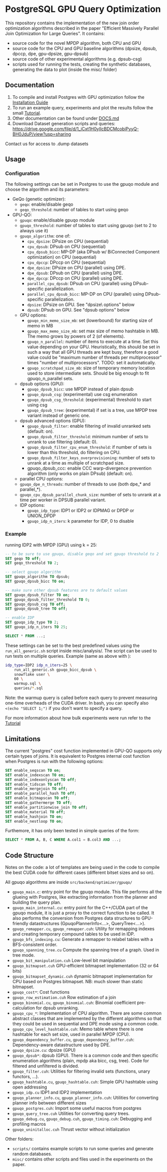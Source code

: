 # PostgreSQL GPU Query Optimization

This repository contains the implementation of the new join order optimization
algorithms described in the paper "Efficient Massively Parallel Join
Optimization for Large Queries".
It contains:
 - source code for the novel MPDP algorithm, both CPU and GPU
 - source code for the CPU and GPU baseline algorithms (dpsize, dpsub, dpccp,
   dpe, gpu-dpsize, gpu-dpsub)
 - source code of other experimental algorithms (e.g. dpsub-csg)
 - scripts used for running the tests, creating the synthetic databases,
   generating the data to plot (inside the misc/ folder)

## Documentation

1. To compile and install Postgres with GPU optimization follow the [Installation Guide](INSTALLATION.md)
2. To run an example query, experiments and plot the results follow the small [Tutorial](TUTORIAL.md).
3. Other documentation can be found under [DOCS.md](DOCS.md)
4. Download Dataset generation scripts and queries: https://drive.google.com/file/d/1_iCxt1H0yIIcBDCMcobiPyyQ-BH0JduP/view?usp=sharing

Contact us for access to .dump datasets

## Usage

### Configuration

The following settings can be set in Postgres to use the gpuqo module and
choose the algorithm and its parameters:
 + GeQo (genetic optimizer):
   - `geqo`: enable/disable geqo
   - `geqo_threshold`: number of tables to start using geqo
 + GPU-QO:
   - `gpuqo`: enable/disable gpuqo module
   - `gpuqo_threshold`: number of tables to start using gpuqo (set to 2 to always
                      use it)
   - `gpuqo_algorithm`: one of:
     * `cpu_dpsize`:      DPsize on CPU (sequential)
     * `cpu_dpsub`:       DPsub on CPU (sequential)
     * `cpu_dpsub_bicc`:  MP-DP (aka DPsub w/ BiConnected Component optimization)
                        on CPU (sequential)
     * `cpu_dpccp`:       DPccp on CPU (sequential)
     * `dpe_dpsize`:      DPsize on CPU (parallel) using DPE.
     * `dpe_dpsub`:       DPsub on CPU (parallel) using DPE.
     * `dpe_dpccp`:       DPccp on CPU (parallel) using DPE.
     * `parallel_cpu_dpsub`: DPsub on CPU (parallel) using DPsub-specific
                           parallelization.
     * `parallel_cpu_dpsub_bicc`: MP-DP on CPU (parallel) using DPsub-specific
                                parallelization.
     * `dpsize`:          DPsize on GPU. See "dpsize\ options" below
     * `dpsub`:           DPsub on GPU. See "dpsub options" below
   - GPU options:
     * `gpuqo_min_memo_size_mb`: set (lowerbound) for starting size of memo in MB
     * `gpuqo_max_memo_size_mb`: set max size of memo hashtable in MB.
                               The memo grows by powers of 2 (of elements).
     * `gpuqo_n_parallel`: number of items to execute at a time. Set this value
                         depending on your GPU.
                         Heuristically, this should be set in such a way that
                         all GPU threads are kept busy, therefore a good value
                         could be "maximum number of threads per multiprocessor"
                         times "number of multiprocessors".
                         TODO: set it automatically.
     * `gpuqo_scratchpad_size_mb`: size of temporary memory location used to store
                                 intermediate sets. Should be big enough to fit
                                 gpuqo_n_parallel sets.
   - dpsub options (GPU):
     * `gpuqo_dpsub_bicc`: use MPDP instead of plain dpsub
     * `gpuqo_dpsub_csg`: (experimental) use csg enumeration
     * `gpuqo_dpsub_csg_threshold`: (experimental) threshold to start using csg
     * `gpuqo_dpsub_tree`: (experimental) if set is a tree, use MPDP tree variant
                         instead of generic one.
   - dpsub advanced options (GPU):
     * `gpuqo_dpsub_filter`: enable filtering of invalid unranked sets (default: on).
     * `gpuqo_dpsub_filter_threshold`: minimum number of sets to unrank to use
                                     filtering (default: 0).
     * `gpuqo_dpsub_filter_cpu_enum_threshold`: if number of sets is lower than
                                              this threshold, do filtering on
                                              CPU.
     * `gpuqo_dpsub_filter_keys_overprovisioning`: number of sets to unrank at a
                                                 time as multiple of scratchpad
                                                 size.
     * gpuqo_dpsub_ccc: enable CCC warp-divergence prevention algorithm (only
                        works on plain DPsub) (default: on).
   - parallel CPU options:
    * `gpuqo_dpe_n_threads`: number of threads to use (both dpe_* and parallel_*).
    * `gpuqo_cpu_dpsub_parallel_chunk_size`: number of sets to unrank at a time
                                           per worker in DPSUB parallel variant.
   - IDP options:
     * `gpuqo_idp_type`: IDP1 or IDP2 or IDPMAG or DPDP or UNION_DPDP
     * `gpuqo_idp_n_iters`: k parameter for IDP, 0 to disable

### Example
running IDP2 with MPDP (GPU) using k = 25:
```sql
-- to be sure to use gpuqo, disable geqo and set gpuqo threshold to 2
SET geqo TO off;
SET geqo_threshold TO 2;

-- select gpuqo algorithm
SET gpuqo_algorithm TO dpsub;
SET gpuqo_dpsub_bicc TO on;

-- make sure other dpsub features are to default values
SET gpuqo_dpsub_filter TO on;
SET gpuqo_dpsub_filter_threshold TO 0;
SET gpuqo_dpsub_csg TO off;
SET gpuqo_dpsub_tree TO off;

-- enable IDP
SET gpuqo_idp_type TO 2;
SET gpuqo_idp_n_iters TO 25;

SELECT * FROM ...;
```

These settings can be set to the best predefined values using the
`run_all_generic.sh` script inside misc/analysis/.
The script can be used to run tests on multiple queries.
Example (same as above with ):
```bash
idp_type=IDP2 idp_n_iters=25 \
    run_all_generic.sh gpuqo_bicc_dpsub \
    snowflake user \
    60 \
    warmup.sql \
    queries/*.sql
```
Note: the warmup query is called before each query to prevent measuring one-time
overheads of the CUDA driver.
In bash, you can specify also `<(echo "SELECT 1;")` if you don't want to specify a
query.

For more information about how bulk experiments were run refer to the [Tutorial](TUTORIAL.md)

## Limitations

The current "postgres" cost function implemented in GPU-QO supports only certain
types of joins. It is equivalent to Postgres internal cost function when
Postgres is run with the following options:

```sql
SET enable_seqscan TO on;
SET enable_indexscan TO on;
SET enable_indexonlyscan TO off;
SET enable_tidscan TO off;
SET enable_mergejoin TO off;
SET enable_parallel_hash TO off;
SET enable_bitmapscan TO off;
SET enable_gathermerge TO off;
SET enable_partitionwise_join TO off;
SET enable_material TO off;
SET enable_hashjoin TO on;
SET enable_nestloop TO on;
```

Furthemore, it has only been tested in simple queries of the form:
```sql
SELECT * FROM A, B, C WHERE A.col1 = B.col3 AND ...;
```

## Code Structure

Notes on the code:
a lot of templates are being used in the code to compile the best CUDA code
for different cases (different bitset sizes and so on).

All gpuqo algorithms are inside `src/backend/optimizer/gpuqo/`
 - `gpuqo_main.c`: entry point for the gpuqo module. This file performs all the
                 glueing with Postgres, like extracting information from the
                 planner and building the query plan.
 - `gpuqo_main_internal.cu`: entry point for the C++/CUDA part of the gpuqo module,
                           it is just a proxy to the correct function to be
                           called. It also performs the conversion from Postgres
                           data structures to GPU-friendly datastructures
                           (GpuqoPlannerInfo<...>, QueryTree<...>).
 - `gpuqo_remapper.cu`, `gpuqo_remapper.cuh`:
    Utility for remapping indexes and creating temporary compound tables to be
    used in IDP.
 - `gpuqo_bfs_indexing.cu`:
    Generate a remapper to relabel tables with a BFS-consistent order.
 - `gpuqo_spanning_tree.cu`
    Compute the spanning tree of a graph. Used in tree mode.
 - `gpuqo_bit_manipulation.cuh`
    Low-level bit manipulation
 - `gpuqo_bitmapset.cuh`
    GPU-efficient bitmapset implementation (32 or 64 bits)
 - `gpuqo_bitmapset_dynamic.cuh`
    dynamic bitmapset implementation for CPU based on Postgres bitmapset.
    NB: much slower than static bitmapset.
 - `gpuqo_cost*`:
    Cost functions
 - `gpuqo_row_estimation.cuh`
    Row estimation of a join
 - `gpuqo_binomial.cu`, `gpuqo_binomial.cuh`:
    Binomial coefficient pre-calculation for dpsub unranking.
 - `gpuqo_cpu_*`:
    Implementation of CPU algorithm. There are some common abstract classes that
    are implemented by the different algorithms so that they could be used in
    sequential and DPE mode using a common code.
 - `gpuqo_cpu_level_hashtable.cuh`:
    Memo table where there is one hashtable for each set size, used in parallel
    MPDP (CPU).
 - `gpuqo_dependency_buffer.cu`, `gpuqo_dependency_buffer.cuh`:
    Dependency-aware datastructure used by DPE.
 - `gpuqo_dpsize.cu`:
    dpsize (GPU)
 - `gpuqo_dpsub*`:
    dpsub (GPU). There is a common code and then specific enumeration algorithms
    (plain, mpdp aka bicc, csg, tree).
    Code for filtered and unfiltered is divided.
 - `gpuqo_filter.cuh`:
    Utilities for filtering invalid sets (functions, unary functors, ...).
 - `gpuqo_hashtable.cu`, `gpuqo_hashtable.cuh`:
    Simple GPU hashtable using open addressing
 - `gpuqo_idp.cu`
    IDP1 and IDP2 implementation
 - `gpuqo_planner_info.cu`, `gpuqo_planner_info.cuh`:
    Utilities for converting planner info between different sizes
 - `gpuqo_postgres.cuh`:
    Import some useful macros from postgres
 - `gpuqo_query_tree.cuh`
    Utilities for converting query trees.
 - `gpuqo_debug.cu`, `gpuqo_debug.cuh`, `gpuqo_timing.cuh`:
    Debugging and profiling macros
 - `gpuqo_uninitalloc.cuh`
    Thrust vector without initialization

Other folders:
 - `scripts/` contains example scripts to run some queries and generate random
databases.
 - `misc/` contains other scripts and files used in the experiments on the paper.
